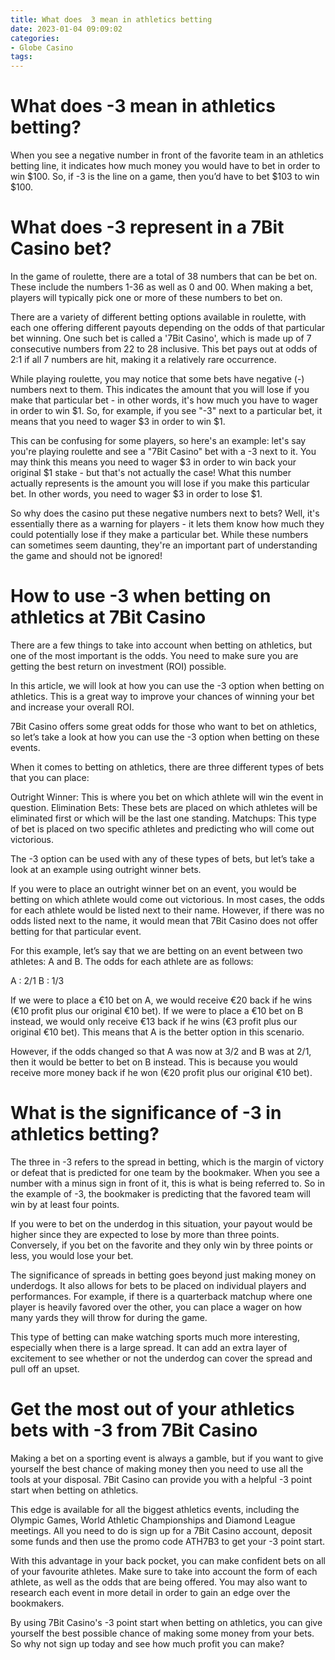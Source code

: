 ```yaml
---
title: What does  3 mean in athletics betting 
date: 2023-01-04 09:09:02
categories:
- Globe Casino
tags:
---
```



#  What does -3 mean in athletics betting? 

When you see a negative number in front of the favorite team in an athletics betting line, it indicates how much money you would have to bet in order to win $100. So, if -3 is the line on a game, then you’d have to bet $103 to win $100.

#  What does -3 represent in a 7Bit Casino bet? 

In the game of roulette, there are a total of 38 numbers that can be bet on. These include the numbers 1-36 as well as 0 and 00. When making a bet, players will typically pick one or more of these numbers to bet on.

There are a variety of different betting options available in roulette, with each one offering different payouts depending on the odds of that particular bet winning. One such bet is called a '7Bit Casino', which is made up of 7 consecutive numbers from 22 to 28 inclusive. This bet pays out at odds of 2:1 if all 7 numbers are hit, making it a relatively rare occurrence.

While playing roulette, you may notice that some bets have negative (-) numbers next to them. This indicates the amount that you will lose if you make that particular bet - in other words, it's how much you have to wager in order to win $1. So, for example, if you see "-3" next to a particular bet, it means that you need to wager $3 in order to win $1.

This can be confusing for some players, so here's an example: let's say you're playing roulette and see a "7Bit Casino" bet with a -3 next to it. You may think this means you need to wager $3 in order to win back your original $1 stake - but that's not actually the case! What this number actually represents is the amount you will lose if you make this particular bet. In other words, you need to wager $3 in order to lose $1.

So why does the casino put these negative numbers next to bets? Well, it's essentially there as a warning for players - it lets them know how much they could potentially lose if they make a particular bet. While these numbers can sometimes seem daunting, they're an important part of understanding the game and should not be ignored!

#  How to use -3 when betting on athletics at 7Bit Casino 

There are a few things to take into account when betting on athletics, but one of the most important is the odds. You need to make sure you are getting the best return on investment (ROI) possible. 

In this article, we will look at how you can use the -3 option when betting on athletics. This is a great way to improve your chances of winning your bet and increase your overall ROI. 

7Bit Casino offers some great odds for those who want to bet on athletics, so let’s take a look at how you can use the -3 option when betting on these events. 

When it comes to betting on athletics, there are three different types of bets that you can place: 

Outright Winner: This is where you bet on which athlete will win the event in question. 
Elimination Bets: These bets are placed on which athletes will be eliminated first or which will be the last one standing. 
Matchups: This type of bet is placed on two specific athletes and predicting who will come out victorious. 

The -3 option can be used with any of these types of bets, but let’s take a look at an example using outright winner bets. 

If you were to place an outright winner bet on an event, you would be betting on which athlete would come out victorious. In most cases, the odds for each athlete would be listed next to their name. However, if there was no odds listed next to the name, it would mean that 7Bit Casino does not offer betting for that particular event. 

For this example, let’s say that we are betting on an event between two athletes: A and B. The odds for each athlete are as follows: 

A : 2/1 
B : 1/3 

If we were to place a €10 bet on A, we would receive €20 back if he wins (€10 profit plus our original €10 bet). If we were to place a €10 bet on B instead, we would only receive €13 back if he wins (€3 profit plus our original €10 bet). This means that A is the better option in this scenario. 

However, if the odds changed so that A was now at 3/2 and B was at 2/1, then it would be better to bet on B instead. This is because you would receive more money back if he won (€20 profit plus our original €10 bet).

#  What is the significance of -3 in athletics betting? 

The three in -3 refers to the spread in betting, which is the margin of victory or defeat that is predicted for one team by the bookmaker. When you see a number with a minus sign in front of it, this is what is being referred to. So in the example of -3, the bookmaker is predicting that the favored team will win by at least four points.

If you were to bet on the underdog in this situation, your payout would be higher since they are expected to lose by more than three points. Conversely, if you bet on the favorite and they only win by three points or less, you would lose your bet.

The significance of spreads in betting goes beyond just making money on underdogs. It also allows for bets to be placed on individual players and performances. For example, if there is a quarterback matchup where one player is heavily favored over the other, you can place a wager on how many yards they will throw for during the game.

This type of betting can make watching sports much more interesting, especially when there is a large spread. It can add an extra layer of excitement to see whether or not the underdog can cover the spread and pull off an upset.

#  Get the most out of your athletics bets with -3 from 7Bit Casino

Making a bet on a sporting event is always a gamble, but if you want to give yourself the best chance of making money then you need to use all the tools at your disposal. 7Bit Casino can provide you with a helpful -3 point start when betting on athletics.

This edge is available for all the biggest athletics events, including the Olympic Games, World Athletic Championships and Diamond League meetings. All you need to do is sign up for a 7Bit Casino account, deposit some funds and then use the promo code ATH7B3 to get your -3 point start.

With this advantage in your back pocket, you can make confident bets on all of your favourite athletes. Make sure to take into account the form of each athlete, as well as the odds that are being offered. You may also want to research each event in more detail in order to gain an edge over the bookmakers.

By using 7Bit Casino's -3 point start when betting on athletics, you can give yourself the best possible chance of making some money from your bets. So why not sign up today and see how much profit you can make?